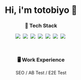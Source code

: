 <h1 align="center"> Hi, i'm totobiyo 👋 </h1>
<h3 align="center"> 🏹 Tech Stack</h3>
<p align="center">
<img src="https://img.shields.io/badge/JavaScript-F7DF1E?style=flat-square&logo=JavaScript&logoColor=black"/>&nbsp 
<img src="https://img.shields.io/badge/TypeScript-3178C6?style=flat-square&logo=TypeScript&logoColor=white"/>&nbsp 
<img src="https://img.shields.io/badge/React-61DAFB?style=flat-square&logo=React&logoColor=black"/>&nbsp 
<img src="https://img.shields.io/badge/Next-000000?style=flat-square&logo=Next.js&logoColor=white"/>&nbsp 
<img src="https://img.shields.io/badge/ReactQuery-FF4154?style=flat-square&logo=ReactQuery&logoColor=white"/>&nbsp 
<img src="https://img.shields.io/badge/Jest-C21325?style=flat-square&logo=Jest&logoColor=white"/>&nbsp 
<img src="https://img.shields.io/badge/Flutter-%2302569B.svg?style=flat-square&logo=Flutter&logoColor=white" />&nbsp
</p>
<br />

<h3 align="center"> 🖥️ Work Experience </h3>
<p align="center"> SEO / AB Test / E2E Test </p>
<!--
**chap95/chap95** is a ✨ _special_ ✨ repository because its `README.md` (this file) appears on your GitHub profile.

Here are some ideas to get you started:

- 🔭 I’m currently working on ...
- 🌱 I’m currently learning ...
- 👯 I’m looking to collaborate on ...
- 🤔 I’m looking for help with ...
- 💬 Ask me about ...
- 📫 How to reach me: ...
- 😄 Pronouns: ...
- ⚡ Fun fact: ...
-->
